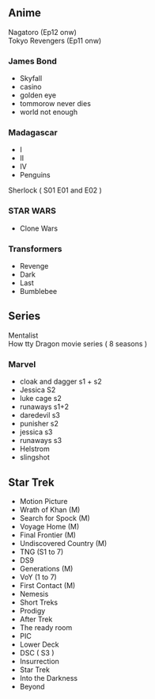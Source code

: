## Anime

Nagatoro (Ep12 onw)  
Tokyo Revengers (Ep11 onw)  

### James Bond
- Skyfall
- casino
- golden eye
- tommorow never dies
- world not enough

### Madagascar
- I 
- II
- IV
- Penguins

Sherlock ( S01 E01 and E02 )

### STAR WARS
- Clone Wars

### Transformers
- Revenge
- Dark
- Last
- Bumblebee


## Series

Mentalist  
How tty Dragon movie series ( 8 seasons )  

### Marvel
- cloak and dagger s1 + s2
- Jessica S2
- luke cage s2
- runaways s1+2
- daredevil s3
- punisher s2
- jessica s3
- runaways s3
- Helstrom
- slingshot

## Star Trek

- Motion Picture
- Wrath of Khan (M)
- Search for Spock (M)
- Voyage Home (M)
- Final Frontier (M)
- Undiscovered Country (M)
- TNG (S1 to 7)
- DS9
- Generations (M)
- VoY (1 to 7)
- First Contact (M)
- Nemesis
- Short Treks 
- Prodigy
- After Trek
- The ready room
- PIC
- Lower Deck
- DSC ( S3 )
- Insurrection
- Star Trek
- Into the Darkness
- Beyond
